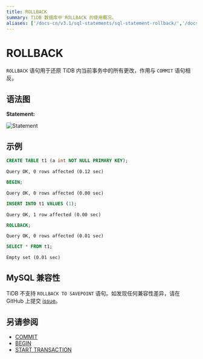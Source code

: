 ```yaml
---
title: ROLLBACK
summary: TiDB 数据库中 ROLLBACK 的使用概况。
aliases: ['/docs-cn/v3.1/sql-statements/sql-statement-rollback/','/docs-cn/v3.1/reference/sql/statements/rollback/']
---
```


# ROLLBACK

`ROLLBACK` 语句用于还原 TiDB 内当前事务中的所有更改，作用与 `COMMIT` 语句相反。

## 语法图

**Statement:**

![Statement](https://download.pingcap.com/images/docs-cn/sqlgram/Statement.png)

## 示例


```sql
CREATE TABLE t1 (a int NOT NULL PRIMARY KEY);
```

```
Query OK, 0 rows affected (0.12 sec)
```


```sql
BEGIN;
```

```
Query OK, 0 rows affected (0.00 sec)
```


```sql
INSERT INTO t1 VALUES (1);
```

```
Query OK, 1 row affected (0.00 sec)
```


```sql
ROLLBACK;
```

```
Query OK, 0 rows affected (0.01 sec)
```


```sql
SELECT * FROM t1;
```

```
Empty set (0.01 sec)
```

## MySQL 兼容性

TiDB 不支持 `ROLLBACK TO SAVEPOINT` 语句。如发现任何兼容性差异，请在 GitHub 上提交 [issue](https://github.com/pingcap/tidb/issues/new/choose)。

## 另请参阅

* [COMMIT](/sql-statements/sql-statement-commit.md)
* [BEGIN](/sql-statements/sql-statement-begin.md)
* [START TRANSACTION](/sql-statements/sql-statement-start-transaction.md)
